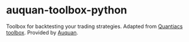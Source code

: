 # auquan-toolbox-python
Toolbox for backtesting your trading strategies. Adapted from [Quantiacs toolbox](https://github.com/Quantiacs/quantiacs-python). Provided by [Auquan](http://www.auquan.com).

